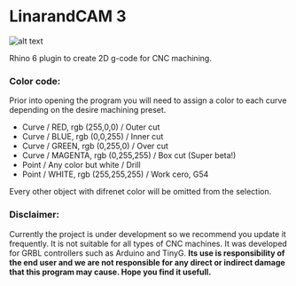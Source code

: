 # LinarandCAM 3

![alt text](https://raw.githubusercontent.com/dfmdmx/Rhino_LinarandCAM3/master/res/Icons/Logo/Rhino_LinarandCAM3_100.png)

Rhino 6 plugin to create 2D g-code for CNC machining. 

### Color code:

Prior into opening the program you will need to assign a color to each curve depending on the desire machining preset.

 - Curve / RED, rgb (255,0,0) / Outer cut
 - Curve / BLUE, rgb (0,0,255) / Inner cut
 - Curve / GREEN, rgb (0,255,0) / Over cut
 - Curve / MAGENTA, rgb (0,255,255) / Box cut (Super beta!)
 - Point / Any color but white / Drill
 - Point / WHITE, rgb (255,255,255) / Work cero, G54
 
Every other object with difrenet color will be omitted from the selection. 

### Disclaimer:

Currently the project is under development so we recommend you update it frequently. It is not suitable for all types of CNC machines. It was developed for GRBL controllers such as Arduino and TinyG. **Its use is responsibility of the end user and we are not responsible for any direct or indirect damage that this program may cause. Hope you find it usefull.**
